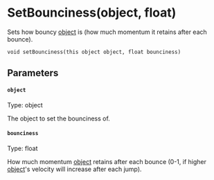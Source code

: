 # SetBounciness(object, float)

Sets how bouncy [object](#object) is (how much momentum it retains after each bounce).

```
void setBounciness(this object object, float bounciness)
```

## Parameters

#### `object`
Type: object

The object to set the bounciness of.

#### `bounciness`
Type: float

How much momentum [object](#object) retains after each bounce (0-1, if higher [object](#object)'s velocity will increase after each jump).

